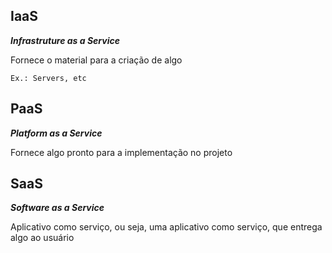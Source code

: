 ## IaaS
  ***Infrastruture as a Service***

Fornece o material para a criação de algo

    Ex.: Servers, etc

## PaaS
  ***Platform as a Service***

Fornece algo pronto para a implementação no projeto

## SaaS
  ***Software as a Service***

  Aplicativo como serviço, ou seja, uma aplicativo como serviço, que entrega algo ao usuário
